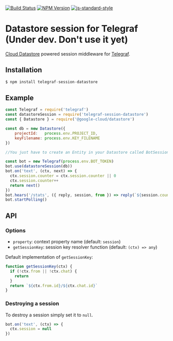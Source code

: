 [![Build Status](https://img.shields.io/travis/rodrigosalinas/telegraf-session-datastore.svg?branch=master&style=flat-square)](https://travis-ci.org/rodrigosalinas/telegraf-session-datastore)
[![NPM Version](https://img.shields.io/npm/v/telegraf-session-datastore.svg?style=flat-square)](https://www.npmjs.com/package/telegraf-session-datastore)
[![js-standard-style](https://img.shields.io/badge/code%20style-standard-brightgreen.svg?style=flat-square)](http://standardjs.com/)

# Datastore session for Telegraf (Under dev. Don't use it yet)

[Cloud Datastore](https://cloud.google.com/datastore) powered session middleware for [Telegraf](https://github.com/telegraf/telegraf).

## Installation

```js
$ npm install telegraf-session-datastore
```

## Example

```js
const Telegraf = require('telegraf')
const datastoreSession = require('telegraf-session-datastore')
const { Datastore } = require('@google-cloud/datastore')

const db = new Datastore({
    projectId:   process.env.PROJECT_ID,
    keyFilename: process.env.KEY_FILENAME
})

//You just have to create an Entity in your Datastore called BotSessions with two properties: 'key' (type string) and 'sessionValues' (type text)

const bot = new Telegraf(process.env.BOT_TOKEN)
bot.use(datastoreSession(db))
bot.on('text', (ctx, next) => {
  ctx.session.counter = ctx.session.counter || 0
  ctx.session.counter++
  return next()
})
bot.hears('/stats', ({ reply, session, from }) => reply(`${session.counter} messages from ${from.username}`))
bot.startPolling()

```

## API

### Options

* `property`: context property name (default: `session`)
* `getSessionKey`: session key resolver function (default: `(ctx) => any`)

Default implementation of `getSessionKey`:

```js
function getSessionKey(ctx) {
  if (!ctx.from || !ctx.chat) {
    return
  }
  return `${ctx.from.id}/${ctx.chat.id}`
}
```

### Destroying a session

To destroy a session simply set it to `null`.

```js
bot.on('text', (ctx) => {
  ctx.session = null
})

```
